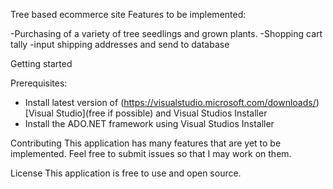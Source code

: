 Tree based ecommerce site
Features to be implemented:

-Purchasing of a variety of tree seedlings and grown plants.
-Shopping cart tally
-input shipping addresses and send to database

Getting started

Prerequisites:
- Install latest version of (https://visualstudio.microsoft.com/downloads/)[Visual Studio](free if possible) and Visual Studios Installer
- Install the ADO.NET framework using Visual Studios Installer

Contributing
  This application has many features that are yet to be implemented. Feel free to submit issues   so that I may work on them.
  
License
  This application is free to use and open source. 
